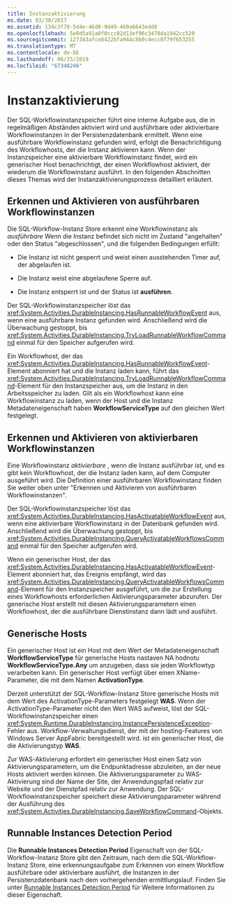 ```yaml
---
title: Instanzaktivierung
ms.date: 03/30/2017
ms.assetid: 134c3f70-5d4e-46d0-9d49-469a6643edd8
ms.openlocfilehash: 5e0d5a91a0f0ccc02d13ef96c3470da1942cc520
ms.sourcegitcommit: 127343afce8422bfa944c8b0c4ecc8f79f653255
ms.translationtype: MT
ms.contentlocale: de-DE
ms.lasthandoff: 06/25/2019
ms.locfileid: "67348246"
---
```

# <a name="instance-activation"></a>Instanzaktivierung
Der SQL-Workflowinstanzspeicher führt eine interne Aufgabe aus, die in regelmäßigen Abständen aktiviert wird und ausführbare oder aktivierbare Workflowinstanzen in der Persistenzdatenbank ermittelt. Wenn eine ausführbare Workflowinstanz gefunden wird, erfolgt die Benachrichtigung des Workflowhosts, der die Instanz aktivieren kann. Wenn der Instanzspeicher eine aktivierbare Workflowinstanz findet, wird ein generischer Host benachrichtigt, der einen Workflowhost aktiviert, der wiederum die Workflowinstanz ausführt. In den folgenden Abschnitten dieses Themas wird der Instanzaktivierungsprozess detailliert erläutert.  
  
## <a name="RunnableSection"></a> Erkennen und Aktivieren von ausführbaren Workflowinstanzen  
 Die SQL-Workflow-Instanz Store erkennt eine Workflowinstanz als *ausführbare* Wenn die Instanz befindet sich nicht im Zustand "angehalten" oder den Status "abgeschlossen", und die folgenden Bedingungen erfüllt:  
  
- Die Instanz ist nicht gesperrt und weist einen ausstehenden Timer auf, der abgelaufen ist.  
  
- Die Instanz weist eine abgelaufene Sperre auf.  
  
- Die Instanz entsperrt ist und der Status ist **ausführen**.  
  
 Der SQL-Workflowinstanzspeicher löst das <xref:System.Activities.DurableInstancing.HasRunnableWorkflowEvent> aus, wenn eine ausführbare Instanz gefunden wird. Anschließend wird die Überwachung gestoppt, bis <xref:System.Activities.DurableInstancing.TryLoadRunnableWorkflowCommand> einmal für den Speicher aufgerufen wird.  
  
 Ein Workflowhost, der das <xref:System.Activities.DurableInstancing.HasRunnableWorkflowEvent>-Element abonniert hat und die Instanz laden kann, führt das <xref:System.Activities.DurableInstancing.TryLoadRunnableWorkflowCommand>-Element für den Instanzspeicher aus, um die Instanz in den Arbeitsspeicher zu laden. Gilt als ein Workflowhost kann eine Workflowinstanz zu laden, wenn der Host und die Instanz Metadateneigenschaft haben **WorkflowServiceType** auf den gleichen Wert festgelegt.  
  
## <a name="detecting-and-activating-activatable-workflow-instances"></a>Erkennen und Aktivieren von aktivierbaren Workflowinstanzen  
 Eine Workflowinstanz *aktivierbare* , wenn die Instanz ausführbar ist, und es gibt kein Workflowhost, der die Instanz laden kann, auf dem Computer ausgeführt wird. Die Definition einer ausführbaren Workflowinstanz finden Sie weiter oben unter "Erkennen und Aktivieren von ausführbaren Workflowinstanzen".  
  
 Der SQL-Workflowinstanzspeicher löst das <xref:System.Activities.DurableInstancing.HasActivatableWorkflowEvent> aus, wenn eine aktivierbare Workflowinstanz in der Datenbank gefunden wird. Anschließend wird die Überwachung gestoppt, bis <xref:System.Activities.DurableInstancing.QueryActivatableWorkflowsCommand> einmal für den Speicher aufgerufen wird.  
  
 Wenn ein generischer Host, der das <xref:System.Activities.DurableInstancing.HasActivatableWorkflowEvent>-Element abonniert hat, das Ereignis empfängt, wird das <xref:System.Activities.DurableInstancing.QueryActivatableWorkflowsCommand>-Element für den Instanzspeicher ausgeführt, um die zur Erstellung eines Workflowhosts erforderlichen Aktivierungsparameter abzurufen. Der generische Host erstellt mit diesen Aktivierungsparametern einen Workflowhost, der die ausführbare Dienstinstanz dann lädt und ausführt.  
  
## <a name="generic-hosts"></a>Generische Hosts  
 Ein generischer Host ist ein Host mit dem Wert der Metadateneigenschaft **WorkflowServiceType** für generische Hosts nastaven NA hodnotu **WorkflowServiceType.Any** um anzugeben, dass sie jeden Workflowtyp verarbeiten kann. Ein generischer Host verfügt über einen XName-Parameter, die mit dem Namen **ActivationType**.  
  
 Derzeit unterstützt der SQL-Workflow-Instanz Store generische Hosts mit dem Wert des ActivationType-Parameters festgelegt **WAS**. Wenn der ActivationType-Parameter nicht den Wert WAS aufweist, löst der SQL-Workflowinstanzspeicher einen <xref:System.Runtime.DurableInstancing.InstancePersistenceException>-Fehler aus. Workflow-Verwaltungsdienst, der mit der hosting-Features von Windows Server AppFabric bereitgestellt wird. ist ein generischer Host, die die Aktivierungstyp **WAS**.  
  
 Zur WAS-Aktivierung erfordert ein generischer Host einen Satz von Aktivierungsparametern, um die Endpunktadresse abzuleiten, an der neue Hosts aktiviert werden können. Die Aktivierungsparameter zu WAS-Aktivierung sind der Name der Site, der Anwendungspfad relativ zur Website und der Dienstpfad relativ zur Anwendung. Der SQL-Workflowinstanzspeicher speichert diese Aktivierungsparameter während der Ausführung des <xref:System.Activities.DurableInstancing.SaveWorkflowCommand>-Objekts.  
  
## <a name="runnable-instances-detection-period"></a>Runnable Instances Detection Period  
 Die **Runnable Instances Detection Period** Eigenschaft von der SQL-Workflow-Instanz Store gibt den Zeitraum, nach dem die SQL-Workflow-Instanz Store, eine erkennungsaufgabe zum Erkennen von einem Workflow ausführbare oder aktivierbare ausführt, die Instanzen in der Persistenzdatenbank nach dem vorhergehenden ermittlungslauf. Finden Sie unter [Runnable Instances Detection Period](runnable-instances-detection-period.md) für Weitere Informationen zu dieser Eigenschaft.
